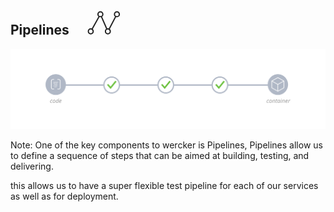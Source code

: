 ##  Pipelines <svg xmlns="http://www.w3.org/2000/svg" xmlns:xlink="http://www.w3.org/1999/xlink" xmlns:sketch="http://www.bohemiancoding.com/sketch/ns" width="101px" height="114px" viewBox="0 -38 101 114" version="1.1"><defs/><g id="Page-1" stroke="none" stroke-width="1" fill="none" fill-rule="evenodd" sketch:type="MSPage"><g id="Icons" sketch:type="MSArtboardGroup" transform="translate(-462.000000, -43.000000)"><g id="Steps" sketch:type="MSLayerGroup" transform="translate(512.500000, 100.000000) scale(-1, 1) rotate(-270.000000) translate(-512.500000, -100.000000) translate(495.000000, 75.000000)"><path d="M31.5184211,3.93363636 L3.88684211,19.3172727 L31.5184211,31.3263636 L3.88684211,45.7518182" id="Stroke-1" stroke="#222" stroke-width="2" sketch:type="MSShapeGroup"/><path d="M35.2072368,3.93363636 C35.2072368,6.07 33.4526316,7.80181818 31.2890789,7.80181818 C29.1246053,7.80181818 27.3690789,6.07 27.3690789,3.93363636 C27.3690789,1.79727273 29.1246053,0.0654545455 31.2890789,0.0654545455 C33.4526316,0.0654545455 35.2072368,1.79727273 35.2072368,3.93363636 L35.2072368,3.93363636 Z" id="Fill-2" fill="#FFF" sketch:type="MSShapeGroup"/><path d="M35.2072368,3.93363636 C35.2072368,6.07 33.4526316,7.80181818 31.2890789,7.80181818 C29.1246053,7.80181818 27.3690789,6.07 27.3690789,3.93363636 C27.3690789,1.79727273 29.1246053,0.0654545455 31.2890789,0.0654545455 C33.4526316,0.0654545455 35.2072368,1.79727273 35.2072368,3.93363636 L35.2072368,3.93363636 Z" id="Stroke-3" stroke="#222" stroke-width="2" sketch:type="MSShapeGroup"/><path d="M7.80592105,19.3309091 C7.80592105,21.4663636 6.05039474,23.1990909 3.88684211,23.1990909 C1.72236842,23.1990909 -0.0322368421,21.4663636 -0.0322368421,19.3309091 C-0.0322368421,17.1945455 1.72236842,15.4627273 3.88684211,15.4627273 C6.05039474,15.4627273 7.80592105,17.1945455 7.80592105,19.3309091 L7.80592105,19.3309091 Z" id="Fill-4" fill="#FFF" sketch:type="MSShapeGroup"/><path d="M7.80592105,19.3309091 C7.80592105,21.4663636 6.05039474,23.1990909 3.88684211,23.1990909 C1.72236842,23.1990909 -0.0322368421,21.4663636 -0.0322368421,19.3309091 C-0.0322368421,17.1945455 1.72236842,15.4627273 3.88684211,15.4627273 C6.05039474,15.4627273 7.80592105,17.1945455 7.80592105,19.3309091 L7.80592105,19.3309091 Z" id="Stroke-5" stroke="#222" stroke-width="2" sketch:type="MSShapeGroup"/><path d="M35.2072368,31.2763636 C35.2072368,33.4127273 33.4526316,35.1445455 31.2890789,35.1445455 C29.1246053,35.1445455 27.3690789,33.4127273 27.3690789,31.2763636 C27.3690789,29.1409091 29.1246053,27.4081818 31.2890789,27.4081818 C33.4526316,27.4081818 35.2072368,29.1409091 35.2072368,31.2763636 L35.2072368,31.2763636 Z" id="Fill-6" fill="#FFF" sketch:type="MSShapeGroup"/><path d="M35.2072368,31.2763636 C35.2072368,33.4127273 33.4526316,35.1445455 31.2890789,35.1445455 C29.1246053,35.1445455 27.3690789,33.4127273 27.3690789,31.2763636 C27.3690789,29.1409091 29.1246053,27.4081818 31.2890789,27.4081818 C33.4526316,27.4081818 35.2072368,29.1409091 35.2072368,31.2763636 L35.2072368,31.2763636 Z" id="Stroke-7" stroke="#222" stroke-width="2" sketch:type="MSShapeGroup"/><path d="M7.80592105,45.7518182 C7.80592105,47.8881818 6.05039474,49.62 3.88684211,49.62 C1.72236842,49.62 -0.0322368421,47.8881818 -0.0322368421,45.7518182 C-0.0322368421,43.6163636 1.72236842,41.8836364 3.88684211,41.8836364 C6.05039474,41.8836364 7.80592105,43.6163636 7.80592105,45.7518182 L7.80592105,45.7518182 Z" id="Fill-8" fill="#FFF" sketch:type="MSShapeGroup"/><path d="M7.80592105,45.7518182 C7.80592105,47.8881818 6.05039474,49.62 3.88684211,49.62 C1.72236842,49.62 -0.0322368421,47.8881818 -0.0322368421,45.7518182 C-0.0322368421,43.6163636 1.72236842,41.8836364 3.88684211,41.8836364 C6.05039474,41.8836364 7.80592105,43.6163636 7.80592105,45.7518182 L7.80592105,45.7518182 Z" id="Stroke-9" stroke="#222" stroke-width="2" sketch:type="MSShapeGroup"/></g></g></g></svg>

![](./pipelines.svg)

Note:
One of the key components to wercker is Pipelines, Pipelines
allow us to define a sequence of steps that can be aimed at
building, testing, and delivering.

this allows us to have a super flexible test pipeline for each of our services
as well as for deployment.
